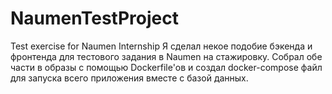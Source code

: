 # NaumenTestProject
Test exercise for Naumen Internship
Я сделал некое подобие бэкенда и фронтенда для тестового задания в Naumen на стажировку. Собрал обе части в образы с помощью Dockerfile'ов и создал docker-compose файл для запуска всего приложения вместе с базой данных.
